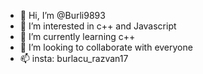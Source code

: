 - 👋 Hi, I’m @Burli9893
- 👀 I’m interested in c++ and Javascript
- 🌱 I’m currently learning  c++
- 💞️ I’m looking to collaborate with everyone
- 📫 insta: burlacu_razvan17
